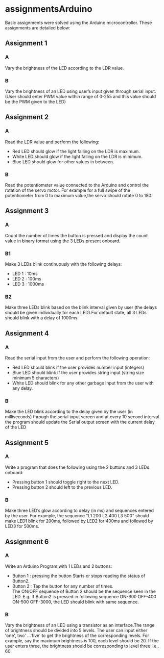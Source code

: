 # assignmentsArduino

Basic assignments were solved using the Arduino microcontroller. These assignments are detailed below:

## Assignment 1

### A
Vary the brightness of the LED according to the LDR value.

### B
Vary the brightness of an LED using user’s input given through serial input. (User should enter PWM value within range of 0-255 and this value should be the PWM given to the LED)

## Assignment 2

### A
Read the LDR value and perform the following:
- Red LED should glow if the light falling on the LDR is maximum.
- White LED should glow if the light falling on the LDR is minimum.
- Blue LED should glow for other values in between.

### B
Read the potentiometer value connected to the Arduino and control the rotation of the servo motor. For example for a full swipe of the potentiometer from 0 to maximum value,the servo should rotate 0 to 180.

## Assignment 3

### A
Count the number of times the button is pressed and display the count value in binary format using the 3 LEDs present onboard.

### B1
Make 3 LEDs blink continuously with the following delays:	
- LED 1 : 10ms
- LED 2 : 100ms
- LED 3 : 1000ms

### B2
Make three LEDs blink based on the blink interval given by user (the delays should be given individually for each LED).For default state, all 3 LEDs should blink with a delay of 1000ms.

## Assignment 4

### A
Read the serial input from the user and perform the following operation:		
- Red LED should blink if the user provides number input (integers)
- Blue LED should blink if the user provides string input (string size minimum 5 characters)
- White LED should blink for any other garbage input from the user with any delay.

### B
Make the LED blink according to the delay given by the user (in milliseconds) through the serial input screen and at every 10 second interval the program should update the Serial output screen with the current delay of the LED

## Assignment 5

### A
Write a program that does the following using the 2 buttons and 3 LEDs
onboard:
- Pressing button 1 should toggle right to the next LED.
- Pressing button 2 should left to the previous LED.

### B
Make three LED’s glow according to delay (in ms) and sequences entered by the user. For example, the sequence "L1 200 L2 400 L3 500" should make LED1 blink for 200ms, followed by LED2 for 400ms and followed by LED3 for 500ms.

## Assignment 6

### A
Write an Arduino Program with 1 LEDs and 2 buttons:
- Button 1 : pressing the button Starts or stops reading the status of Button2.
- Button 2 : Tap the button for any number of times.            
The ON/OFF sequence of Button 2 should be the sequence seen in the LED.
E.g. If Button2 is pressed in following sequence ON-600 OFF-400 ON-500 OFF-3000, the LED should blink with same sequence.

### B
Vary the brightness of an LED using a transistor as an interface.The range of brightness should be divided into 5 levels. The user can input either 'one', two' ...'five' to get the brightness of the corresponding levels. For example, say the maximum brightness is 100, each level should be 20. If the user enters three, the brightness should be corresponding to level three i.e., 60.